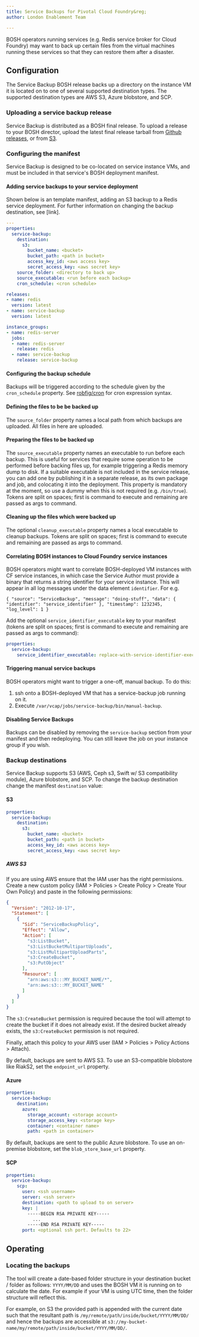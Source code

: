 ```yaml
---
title: Service Backups for Pivotal Cloud Foundry&reg;
author: London Enablement Team

---
```


BOSH operators running services (e.g. Redis service broker for Cloud Foundry) may want to back up certain files from the virtual machines running these services so that they can restore them after a disaster.

<a id="configuration"></a>
## Configuration

The Service Backup BOSH release backs up a directory on the instance VM it is located on to one of several supported destination types. The supported destination types are AWS S3, Azure blobstore, and SCP.

<a id="uploading"></a>
### Uploading a service backup release

Service Backup is distributed as a BOSH final release. To upload a release to your BOSH director, upload the latest final release tarball from [Github releases](https://github.com/pivotal-cf-experimental/service-backup-release/releases), or from [S3](https://s3-eu-west-1.amazonaws.com/cf-services-external-builds/service-backup/final/).

<a id="configuring"></a>
### Configuring the manifest

Service Backup is designed to be co-located on service instance VMs, and must be included in that service's BOSH deployment manifest.

<a id="adding-service"></a>
#### Adding service backups to your service deployment

Shown below is an template manifest, adding an S3 backup to a Redis service deployment. For further information on changing the backup destination, see [link].

```yml
---
properties:
  service-backup:
    destination:
      s3:
        bucket_name: <bucket>
        bucket_path: <path in bucket>
        access_key_id: <aws access key>
        secret_access_key: <aws secret key>
    source_folder: <directory to back up>
    source_executable: <run before each backup>
    cron_schedule: <cron schedule>

releases:
- name: redis
  version: latest
- name: service-backup
  version: latest

instance_groups:
- name: redis-server
  jobs:
  - name: redis-server
    release: redis
  - name: service-backup
    release: service-backup
```

<a id="configuring-backup-schedule"></a>
#### Configuring the backup schedule

Backups will be triggered according to the schedule given by the `cron_schedule` property. See [robfig/cron](https://godoc.org/github.com/robfig/cron) for cron expression syntax.

<a id="defining-files"></a>
#### Defining the files to be be backed up

The `source_folder` property names a local path from which backups are uploaded. All files in here are uploaded.

<a id="preparing-files"></a>
#### Preparing the files to be backed up

The `source_executable` property names an executable to run before each backup. This is useful for services that require some operation to be performed before backing files up, for example triggering a Redis memory dump to disk. If a suitable executable is not included in the service release, you can add one by publishing it in a separate release, as its own package and job, and colocating it into the deployment. This property is mandatory at the moment, so use a dummy when this is not required (e.g. `/bin/true`). Tokens are split on spaces; first is command to execute and remaining are passed as args to command.

<a id="cleaning-files"></a>
#### Cleaning up the files which were backed up

The optional `cleanup_executable` property names a local executable to cleanup backups. Tokens are split on spaces; first is command to execute and remaining are passed as args to command.

<a id="correlating"></a>
#### Correlating BOSH instances to Cloud Foundry service instances

BOSH operators might want to correlate BOSH-deployed VM instances with CF service instances, in which case the Service Author must provide a binary that returns a string identifier for your service instance. This will appear in all log messages under the data element `identifier`. For e.g.

`{ "source": "ServiceBackup", "message": "doing-stuff", "data": { "identifier": "service_identifier" }, "timestamp": 1232345, "log_level": 1 }`

Add the optional `service_identifier_executable` key to your manifest (tokens are split on spaces; first is command to execute and remaining are passed as args to command):

```yml
properties:
  service-backup:
    service_identifier_executable: replace-with-service-identifier-executable #optional
```

<a id="manual-backup"></a>
#### Triggering manual service backups

BOSH operators might want to trigger a one-off, manual backup. To do this:

1. ssh onto a BOSH-deployed VM that has a service-backup job running on it.
1. Execute `/var/vcap/jobs/service-backup/bin/manual-backup`.

<a id="disabling"></a>
#### Disabling Service Backups

Backups can be disabled by removing the `service-backup` section from your manifest and then redeploying. You can still leave the job on your instance group if you wish.

<a id="backup-destinations"></a>
### Backup destinations

Service Backup supports S3 (AWS, Ceph s3, Swift w/ S3 compatibility module), Azure blobstore, and SCP. To change the backup destination change the manifest `destination` value:

<a id="s3"></a>
#### S3

```yml
properties:
  service-backup:
    destination:
      s3:
        bucket_name: <bucket>
        bucket_path: <path in bucket>
        access_key_id: <aws access key>
        secret_access_key: <aws secret key>
```

##### AWS S3

If you are using AWS ensure that the IAM user has the right permissions. Create a new custom policy (IAM > Policies > Create Policy > Create Your Own Policy) and paste in the following permissions:

```json
{
  "Version": "2012-10-17",
  "Statement": [
    {
      "Sid": "ServiceBackupPolicy",
      "Effect": "Allow",
      "Action": [
        "s3:ListBucket",
        "s3:ListBucketMultipartUploads",
        "s3:ListMultipartUploadParts",
        "s3:CreateBucket",
        "s3:PutObject"
      ],
      "Resource": [
        "arn:aws:s3:::MY_BUCKET_NAME/*",
        "arn:aws:s3:::MY_BUCKET_NAME"
      ]
    }
  ]
}
```

The `s3:CreateBucket` permission is required because the tool will attempt to create the bucket if it does not already exist. If the desired bucket already exists, the `s3:CreateBucket` permission is not required.

Finally, attach this policy to your AWS user (IAM > Policies > Policy Actions > Attach).

By default, backups are sent to AWS S3. To use an S3-compatible blobstore like RiakS2, set the `endpoint_url` property.

<a id="azure"></a>
#### Azure

```yml
properties:
  service-backup:
    destination:
      azure:
        storage_account: <storage account>
        storage_access_key: <storage key>
        container: <container name>
        path: <path in container>
```

By default, backups are sent to the public Azure blobstore. To use an on-premise blobstore, set the `blob_store_base_url` property.

<a id="scp"></a>
#### SCP

```yml
properties:
  service-backup:
    scp:
      user: <ssh username>
      server: <ssh server>
      destination: <path to upload to on server>
      key: |
        -----BEGIN RSA PRIVATE KEY-----
          ...
        -----END RSA PRIVATE KEY-----
      port: <optional ssh port. Defaults to 22>
```

<a id="operating"></a>
## Operating

<a id="locating-the-backups"></a>
### Locating the backups

The tool will create a date-based folder structure in your destination bucket / folder as follows: `YYYY/MM/DD` and uses the BOSH VM it is running on to calculate the date. For example if your VM is using UTC time, then the folder structure will reflect this.

For example, on S3 the provided path is appended with the current date such that the resultant path is `/my/remote/path/inside/bucket/YYYY/MM/DD/` and hence the backups are accessible at `s3://my-bucket-name/my/remote/path/inside/bucket/YYYY/MM/DD/`.
